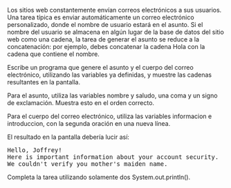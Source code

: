 
Los sitios web constantemente envían correos electrónicos a sus usuarios. Una tarea típica es enviar automáticamente un correo electrónico personalizado, donde el nombre de usuario estará en el asunto. Si el nombre del usuario se almacena en algún lugar de la base de datos del sitio web como una cadena, la tarea de generar el asunto se reduce a la concatenación: por ejemplo, debes concatenar la cadena Hola con la cadena que contiene el nombre.

Escribe un programa que genere el asunto y el cuerpo del correo electrónico, utilizando las variables ya definidas, y muestre las cadenas resultantes en la pantalla.

Para el asunto, utiliza las variables nombre y saludo, una coma y un signo de exclamación. Muestra esto en el orden correcto.

Para el cuerpo del correo electrónico, utiliza las variables informacion e introduccion, con la segunda oración en una nueva línea.

El resultado en la pantalla debería lucir así:

<pre class='hexlet-basics-output'>
Hello, Joffrey!
Here is important information about your account security.
We couldn't verify you mother's maiden name.
</pre>

Completa la tarea utilizando solamente dos System.out.println().
